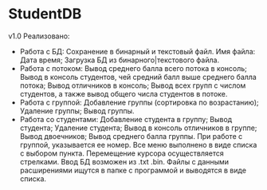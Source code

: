 # StudentDB
v1.0
Реализовано:
* Работа с БД:
 Сохранение в бинарный и текстовый файл. Имя файла: Дата время;
 Загрузка БД из бинарного|текстового файла.
* Работа с потоком:
 Вывод среднего балла всего потока в консоль;
 Вывод в консоль студентов, чей средний балл выше среднего балла потока;
 Вывод отличников в консоль;
 Вывод всех групп с числом студентов, а также вывод общего числа студентов в потоке.
* Работа с группой:
 Добавление группы (сортировка по возрастанию);
 Удаление группы;
 Вывод группы.
* Работа со студентами:
 Добавление студента в группу;
 Вывод студента;
 Удаление студента;
 Вывод в консоль отличников в группе; 
 Вывод двоечников;
 Вывод среднего балла группы.
При работе с группой, указывается ее номер.
Все меню выполнено в виде списка с выбором пункта. Перемещение курсора осуществляется стрелками.
Ввод БД возможен из .txt .bin. Файлы с данными расширениями ищутся в папке с программой и выводятся в виде списка. 
